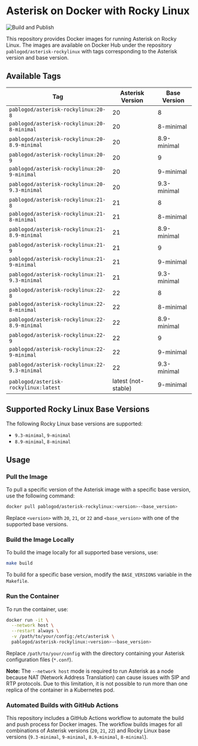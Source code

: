 # Asterisk on Docker with Rocky Linux

![Build and Publish](https://github.com/pablodz/asterisk-rockylinux/actions/workflows/docker-publish.yml/badge.svg)

This repository provides Docker images for running Asterisk on Rocky Linux. The images are available on Docker Hub under the repository `pablogod/asterisk-rockylinux` with tags corresponding to the Asterisk version and base version.

## Available Tags

| Tag                                      | Asterisk Version | Base Version       |
|------------------------------------------|------------------|--------------------|
| `pablogod/asterisk-rockylinux:20-8`      | 20               | 8                  |
| `pablogod/asterisk-rockylinux:20-8-minimal` | 20               | 8-minimal          |
| `pablogod/asterisk-rockylinux:20-8.9-minimal` | 20               | 8.9-minimal        |
| `pablogod/asterisk-rockylinux:20-9`      | 20               | 9                  |
| `pablogod/asterisk-rockylinux:20-9-minimal` | 20               | 9-minimal          |
| `pablogod/asterisk-rockylinux:20-9.3-minimal` | 20               | 9.3-minimal        |
| `pablogod/asterisk-rockylinux:21-8`      | 21               | 8                  |
| `pablogod/asterisk-rockylinux:21-8-minimal` | 21               | 8-minimal          |
| `pablogod/asterisk-rockylinux:21-8.9-minimal` | 21               | 8.9-minimal        |
| `pablogod/asterisk-rockylinux:21-9`      | 21               | 9                  |
| `pablogod/asterisk-rockylinux:21-9-minimal` | 21               | 9-minimal          |
| `pablogod/asterisk-rockylinux:21-9.3-minimal` | 21               | 9.3-minimal        |
| `pablogod/asterisk-rockylinux:22-8`      | 22               | 8                  |
| `pablogod/asterisk-rockylinux:22-8-minimal` | 22               | 8-minimal          |
| `pablogod/asterisk-rockylinux:22-8.9-minimal` | 22               | 8.9-minimal        |
| `pablogod/asterisk-rockylinux:22-9`      | 22               | 9                  |
| `pablogod/asterisk-rockylinux:22-9-minimal` | 22               | 9-minimal          |
| `pablogod/asterisk-rockylinux:22-9.3-minimal` | 22               | 9.3-minimal        |
| `pablogod/asterisk-rockylinux:latest`   | latest (not-stable)           | 9-minimal          |

## Supported Rocky Linux Base Versions

The following Rocky Linux base versions are supported:

- `9.3-minimal`, `9-minimal`
- `8.9-minimal`, `8-minimal`

## Usage

### Pull the Image

To pull a specific version of the Asterisk image with a specific base version, use the following command:

```bash
docker pull pablogod/asterisk-rockylinux:<version>-<base_version>
```

Replace `<version>` with `20`, `21`, or `22` and `<base_version>` with one of the supported base versions.

### Build the Image Locally

To build the image locally for all supported base versions, use:

```bash
make build
```

To build for a specific base version, modify the `BASE_VERSIONS` variable in the `Makefile`.

### Run the Container

To run the container, use:

```bash
docker run -it \
  --network host \
  --restart always \
  -v /path/to/your/config:/etc/asterisk \
  pablogod/asterisk-rockylinux:<version>-<base_version>
```

Replace `/path/to/your/config` with the directory containing your Asterisk configuration files (`*.conf`).

**Note:** The `--network host` mode is required to run Asterisk as a node because NAT (Network Address Translation) can cause issues with SIP and RTP protocols. Due to this limitation, it is not possible to run more than one replica of the container in a Kubernetes pod.

### Automated Builds with GitHub Actions

This repository includes a GitHub Actions workflow to automate the build and push process for Docker images. The workflow builds images for all combinations of Asterisk versions (`20`, `21`, `22`) and Rocky Linux base versions (`9.3-minimal`, `9-minimal`, `8.9-minimal`, `8-minimal`).
